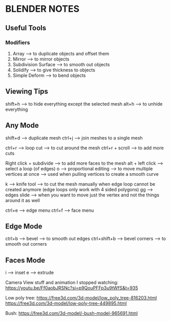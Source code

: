 # BLENDER NOTES

## Useful Tools
### Modifiers
1. Array --> to duplicate objects and offset them
2. Mirror --> to mirror objects
3. Subdivision Surface --> to smooth out objects
4. Solidify --> to give thickness to objects
5. Simple Deform --> to bend objects

## Viewing Tips
shift+h --> to hide everything except the selected mesh
alt+h --> to unhide everything

## Any Mode
shift+d --> duplicate mesh
ctrl+j --> join meshes to a single mesh

ctrl+r --> loop cut --> to cut around the mesh
ctrl+r + scroll --> to add more cuts

Right click + subdivide --> to add more faces to the mesh
alt + left click --> select a loop (of edges)
o --> proportional editing --> to move multiple vertices at once --> used when pulling vertices to create a smooth curve

k --> knife tool --> to cut the mesh manually when edge loop cannot be created anymore (edge loops only work with 4 sided polygons)
gg --> edges slide --> when you want to move just the vertex and not the things around it as well

ctrl+e --> edge menu
ctrl+f --> face menu

## Edge Mode
ctrl+b --> bevel --> to smooth out edges
ctrl+shift+b --> bevel corners --> to smooth out corners

## Faces Mode
i --> inset
e --> extrude


Camera View stuff and animation I stopped watching:
https://youtu.be/Ff0aobJRSNc?si=p9QouPFFp3u9tWfS&t=935


Low poly tree:
https://free3d.com/3d-model/low_poly_tree-816203.html
https://free3d.com/3d-model/low-poly-tree-449895.html

Bush:
https://free3d.com/3d-model/-bush-model-965691.html